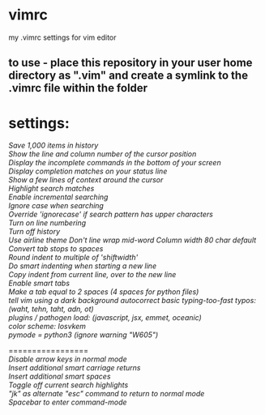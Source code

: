 # vimrc
my .vimrc settings for vim editor

## to use - place this repository in your user home directory as ".vim" and create a symlink to the .vimrc file within the folder

# settings:

_Save 1,000 items in history_  
_Show the line and column number of the cursor position_  
_Display the incomplete commands in the bottom of your screen_    
_Display completion matches on your status line_  
_Show a few lines of context around the cursor_  
_Highlight search matches_  
_Enable incremental searching_  
_Ignore case when searching_  
_Override 'ignorecase' if search pattern has upper characters_  
_Turn on line numbering_    
_Turn off history_  
_Use airline theme_
_Don't line wrap mid-word_ 
_Column width 80 char default_  
_Convert tab stops to spaces_  
_Round indent to multiple of 'shiftwidth'_  
_Do smart indenting when starting a new line_  
_Copy indent from current line, over to the new line_  
_Enable smart tabs_  
_Make a tab equal to 2 spaces (4 spaces for python files)_  
_tell vim using a dark background_
_autocorrect basic typing-too-fast typos: (waht, tehn, taht, adn, ot)_  
_plugins / pathogen load: (javascript, jsx, emmet, oceanic)_  
_color scheme: Iosvkem_  
_pymode = python3 (ignore warning "W605")_

=================  
_Disable arrow keys in normal mode_  
_Insert additional smart carriage returns_  
_Insert additional smart spaces_   
_Toggle off current search highlights_  
_"jk" as alternate "esc" command to return to normal mode_  
_Spacebar to enter command-mode_  
